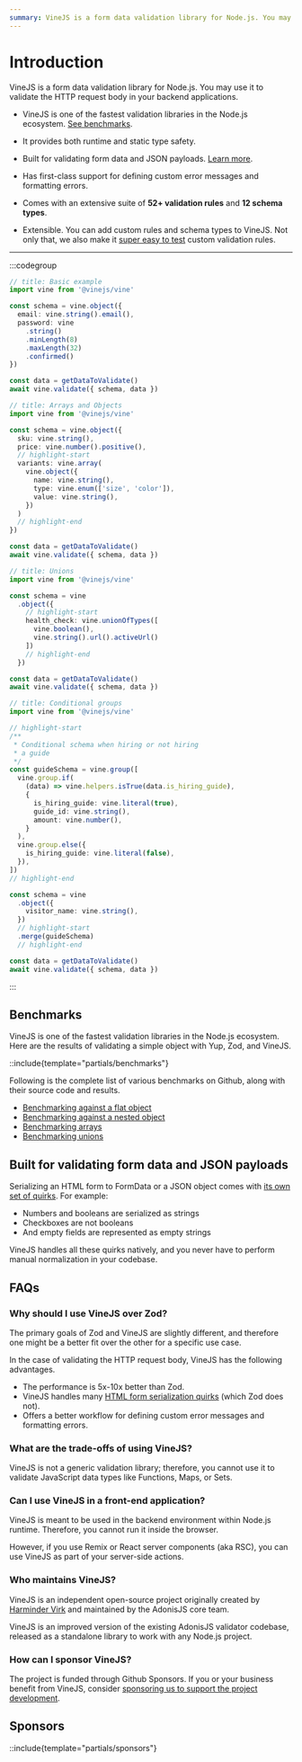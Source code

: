 ```yaml
---
summary: VineJS is a form data validation library for Node.js. You may use it to validate the HTTP request body in your backend applications
---
```


# Introduction

VineJS is a form data validation library for Node.js. You may use it to validate the HTTP request body in your backend applications.

- VineJS is one of the fastest validation libraries in the Node.js ecosystem. [See benchmarks](#benchmarks).

- It provides both runtime and static type safety.

- Built for validating form data and JSON payloads. [Learn more](#built-for-validating-form-data-and-json-payloads).

- Has first-class support for defining custom error messages and formatting errors.

- Comes with an extensive suite of **52+ validation rules** and **12 schema types**.

- Extensible. You can add custom rules and schema types to VineJS. Not only that, we also make it [super easy to test](../extend/custom_rules.md#testing-rules) custom validation rules.

---

:::codegroup

```ts
// title: Basic example
import vine from '@vinejs/vine'

const schema = vine.object({
  email: vine.string().email(),
  password: vine
    .string()
    .minLength(8)
    .maxLength(32)
    .confirmed()
})

const data = getDataToValidate()
await vine.validate({ schema, data })
```

```ts
// title: Arrays and Objects
import vine from '@vinejs/vine'

const schema = vine.object({
  sku: vine.string(),
  price: vine.number().positive(),
  // highlight-start
  variants: vine.array(
    vine.object({
      name: vine.string(),
      type: vine.enum(['size', 'color']),
      value: vine.string(),
    })
  )
  // highlight-end
})

const data = getDataToValidate()
await vine.validate({ schema, data })
```

```ts
// title: Unions
import vine from '@vinejs/vine'

const schema = vine
  .object({
    // highlight-start
    health_check: vine.unionOfTypes([
      vine.boolean(),
      vine.string().url().activeUrl()
    ])
    // highlight-end
  })

const data = getDataToValidate()
await vine.validate({ schema, data })
```

```ts
// title: Conditional groups
import vine from '@vinejs/vine'

// highlight-start
/**
 * Conditional schema when hiring or not hiring
 * a guide
 */
const guideSchema = vine.group([
  vine.group.if(
    (data) => vine.helpers.isTrue(data.is_hiring_guide),
    {
      is_hiring_guide: vine.literal(true),
      guide_id: vine.string(),
      amount: vine.number(),
    }
  ),
  vine.group.else({
    is_hiring_guide: vine.literal(false),
  }),
])
// highlight-end

const schema = vine
  .object({
    visitor_name: vine.string(),
  })
  // highlight-start
  .merge(guideSchema)
  // highlight-end

const data = getDataToValidate()
await vine.validate({ schema, data })
```

:::

## Benchmarks

VineJS is one of the fastest validation libraries in the Node.js ecosystem. Here are the results of validating a simple object with Yup, Zod, and VineJS.

::include{template="partials/benchmarks"}

Following is the complete list of various benchmarks on Github, along with their source code and results.

- [Benchmarking against a flat object](https://github.com/vinejs/vine/blob/develop/benchmarks.md#benchmarking-against-flat-object)
- [Benchmarking against a nested object](https://github.com/vinejs/vine/blob/develop/benchmarks.md#benchmarking-against-a-nested-object)
- [Benchmarking arrays](https://github.com/vinejs/vine/blob/develop/benchmarks.md#benchmarking-arrays)
- [Benchmarking unions](https://github.com/vinejs/vine/blob/develop/benchmarks.md#benchmarking-unions)

## Built for validating form data and JSON payloads

Serializing an HTML form to FormData or a ‌JSON object comes with [its own set of quirks](./html_forms_and_surprises.md). For example:

- Numbers and booleans are serialized as strings
- Checkboxes are not booleans
- And empty fields are represented as empty strings

VineJS handles all these quirks natively, and you never have to perform manual normalization in your codebase.

<!-- ## What's next?

- Read the [installation and basic usage](./getting_started.md) guide.
- Watch [screencasts]().
- Watch the [introduction live stream](). -->

## FAQs

### Why should I use VineJS over Zod?

The primary goals of Zod and VineJS are slightly different, and therefore one might be a better fit over the other for a specific use case.

In the case of validating the HTTP request body, VineJS has the following advantages.

- The performance is 5x-10x better than Zod.
- VineJS handles many [HTML form serialization quirks](./html_forms_and_surprises.md) (which Zod does not).
- Offers a better workflow for defining custom error messages and formatting errors.

### What are the trade-offs of using VineJS?

VineJS is not a generic validation library; therefore, you cannot use it to validate JavaScript data types like Functions, Maps, or Sets.

### Can I use VineJS in a front-end application?

VineJS is meant to be used in the backend environment within Node.js runtime. Therefore, you cannot run it inside the browser.

However, if you use Remix or React server components (aka RSC), you can use VineJS as part of your server-side actions.

### Who maintains VineJS?

VineJS is an independent open-source project originally created by [Harminder Virk](http://twitter.com/amanvirk1) and maintained by the AdonisJS core team.

VineJS is an improved version of the existing AdonisJS validator codebase, released as a standalone library to work with any Node.js project.

### How can I sponsor VineJS?

The project is funded through Github Sponsors. If you or your business benefit from VineJS, consider [sponsoring us to support the project development](https://github.com/sponsors/thetutlage).

## Sponsors

::include{template="partials/sponsors"}
